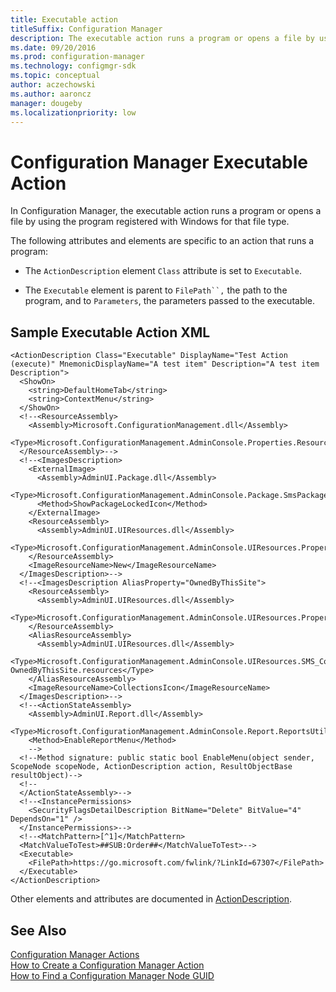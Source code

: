 ```yaml
---
title: Executable action
titleSuffix: Configuration Manager
description: The executable action runs a program or opens a file by using the program registered with Windows for that file type.
ms.date: 09/20/2016
ms.prod: configuration-manager
ms.technology: configmgr-sdk
ms.topic: conceptual
author: aczechowski
ms.author: aaroncz
manager: dougebyms.localizationpriority: low
---
```


# Configuration Manager Executable Action
In Configuration Manager, the executable action runs a program or opens a file by using the program registered with Windows for that file type.  

 The following attributes and elements are specific to an action that runs a program:  

-   The `ActionDescription` element `Class` attribute is set to `Executable`.  

-   The `Executable` element is parent to `FilePath``,` the path to the program, and to `Parameters`, the parameters passed to the executable.  

## Sample Executable Action XML  

```  
<ActionDescription Class="Executable" DisplayName="Test Action (execute)" MnemonicDisplayName="A test item" Description="A test item Description">
  <ShowOn>
    <string>DefaultHomeTab</string>
    <string>ContextMenu</string>
  </ShowOn>
  <!--<ResourceAssembly>
    <Assembly>Microsoft.ConfigurationManagement.dll</Assembly>
    <Type>Microsoft.ConfigurationManagement.AdminConsole.Properties.Resources.resources</Type>
  </ResourceAssembly>-->
  <!--<ImagesDescription>
    <ExternalImage>
      <Assembly>AdminUI.Package.dll</Assembly>
      <Type>Microsoft.ConfigurationManagement.AdminConsole.Package.SmsPackageUtils</Type>
      <Method>ShowPackageLockedIcon</Method>
    </ExternalImage>
    <ResourceAssembly>
      <Assembly>AdminUI.UIResources.dll</Assembly>
      <Type>Microsoft.ConfigurationManagement.AdminConsole.UIResources.Properties.Resources.resources</Type>
    </ResourceAssembly>
    <ImageResourceName>New</ImageResourceName>
  </ImagesDescription>-->
  <!--<ImagesDescription AliasProperty="OwnedByThisSite">
    <ResourceAssembly>
      <Assembly>AdminUI.UIResources.dll</Assembly>
      <Type>Microsoft.ConfigurationManagement.AdminConsole.UIResources.Properties.Resources.resources</Type>
    </ResourceAssembly>
    <AliasResourceAssembly>
      <Assembly>AdminUI.UIResources.dll</Assembly>
      <Type>Microsoft.ConfigurationManagement.AdminConsole.UIResources.SMS_Collection-OwnedByThisSite.resources</Type>
    </AliasResourceAssembly>
    <ImageResourceName>CollectionsIcon</ImageResourceName>
  </ImagesDescription>-->
  <!--<ActionStateAssembly>
    <Assembly>AdminUI.Report.dll</Assembly>
    <Type>Microsoft.ConfigurationManagement.AdminConsole.Report.ReportsUtilityClass</Type>
    <Method>EnableReportMenu</Method>
    -->
  <!--Method signature: public static bool EnableMenu(object sender, ScopeNode scopeNode, ActionDescription action, ResultObjectBase resultObject)-->
  <!--
  </ActionStateAssembly>-->
  <!--<InstancePermissions>
    <SecurityFlagsDetailDescription BitName="Delete" BitValue="4" DependsOn="1" />
  </InstancePermissions>-->
  <!--<MatchPattern>[^1]</MatchPattern>
  <MatchValueToTest>##SUB:Order##</MatchValueToTest>-->
  <Executable>
    <FilePath>https://go.microsoft.com/fwlink/?LinkId=67307</FilePath>
  </Executable>
</ActionDescription>
```  

 Other elements and attributes are documented in [ActionDescription](/previous-versions/system-center/developer/cc147252(v=msdn.10)).  

## See Also  
 [Configuration Manager Actions](../../../../develop/core/servers/console/configuration-manager-actions.md)   
 [How to Create a Configuration Manager Action](../../../../develop/core/servers/console/how-to-create-a-configuration-manager-action.md)   
 [How to Find a Configuration Manager Node GUID](../../../../develop/core/servers/console/how-to-find-a-configuration-manager-console-node-guid.md)
